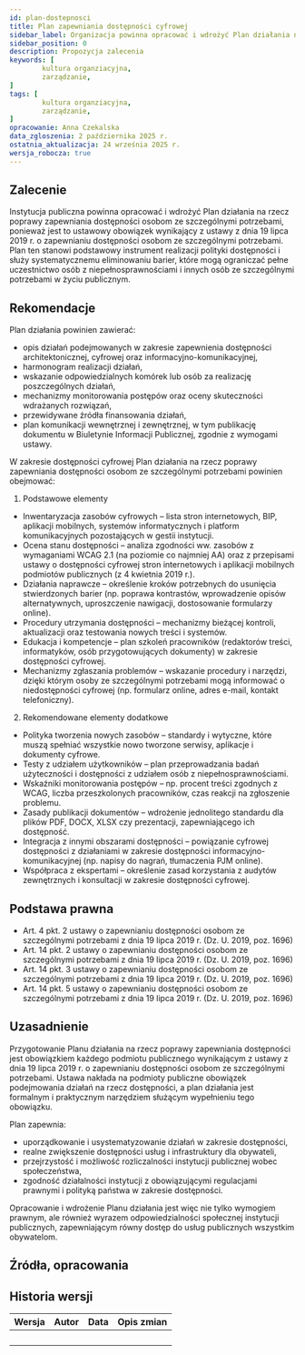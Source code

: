 ```yaml
---
id: plan-dostepnosci
title: Plan zapewniania dostępności cyfrowej
sidebar_label: Organizacja powinna opracować i wdrożyć Plan działania na rzecz poprawy zapewniania dostępnośc
sidebar_position: 0
description: Propozycja zalecenia
keywords: [
        kultura organziacyjna,
		zarządzanie,
]
tags: [
        kultura organziacyjna,
		zarządzanie,
]
opracowanie: Anna Czekalska
data_zgloszenia: 2 października 2025 r.
ostatnia_aktualizacja: 24 września 2025 r.
wersja_robocza: true
---
```




## Zalecenie

Instytucja publiczna powinna opracować i wdrożyć Plan działania na rzecz poprawy zapewniania dostępności osobom ze szczególnymi potrzebami, ponieważ jest to ustawowy obowiązek wynikający z ustawy z dnia 19 lipca 2019 r. o zapewnianiu dostępności osobom ze szczególnymi potrzebami. Plan ten stanowi podstawowy instrument realizacji polityki dostępności i służy systematycznemu eliminowaniu barier, które mogą ograniczać pełne uczestnictwo osób z niepełnosprawnościami i innych osób ze szczególnymi potrzebami w życiu publicznym.

## Rekomendacje

Plan działania powinien zawierać:

- opis działań podejmowanych w zakresie zapewnienia dostępności architektonicznej, cyfrowej oraz informacyjno-komunikacyjnej,
- harmonogram realizacji działań,
- wskazanie odpowiedzialnych komórek lub osób za realizację poszczególnych działań,
- mechanizmy monitorowania postępów oraz oceny skuteczności wdrażanych rozwiązań,
- przewidywane źródła finansowania działań,
- plan komunikacji wewnętrznej i zewnętrznej, w tym publikację dokumentu w Biuletynie Informacji Publicznej, zgodnie z wymogami ustawy.

W zakresie dostępności cyfrowej Plan działania na rzecz poprawy zapewniania dostępności osobom ze szczególnymi potrzebami powinien obejmować:

1. Podstawowe elementy
- Inwentaryzacja zasobów cyfrowych – lista stron internetowych, BIP, aplikacji mobilnych, systemów informatycznych i platform komunikacyjnych pozostających w gestii instytucji.
- Ocena stanu dostępności – analiza zgodności ww. zasobów z wymaganiami WCAG 2.1 (na poziomie co najmniej AA) oraz z przepisami ustawy o dostępności cyfrowej stron internetowych i aplikacji mobilnych podmiotów publicznych (z 4 kwietnia 2019 r.).
- Działania naprawcze – określenie kroków potrzebnych do usunięcia stwierdzonych barier (np. poprawa kontrastów, wprowadzenie opisów alternatywnych, uproszczenie nawigacji, dostosowanie formularzy online).
- Procedury utrzymania dostępności – mechanizmy bieżącej kontroli, aktualizacji oraz testowania nowych treści i systemów.
- Edukacja i kompetencje – plan szkoleń pracowników (redaktorów treści, informatyków, osób przygotowujących dokumenty) w zakresie dostępności cyfrowej.
- Mechanizmy zgłaszania problemów – wskazanie procedury i narzędzi, dzięki którym osoby ze szczególnymi potrzebami mogą informować o niedostępności cyfrowej (np. formularz online, adres e-mail, kontakt telefoniczny).
2. Rekomendowane elementy dodatkowe
- Polityka tworzenia nowych zasobów – standardy i wytyczne, które muszą spełniać wszystkie nowo tworzone serwisy, aplikacje i dokumenty cyfrowe.
- Testy z udziałem użytkowników – plan przeprowadzania badań użyteczności i dostępności z udziałem osób z niepełnosprawnościami.
- Wskaźniki monitorowania postępów – np. procent treści zgodnych z WCAG, liczba przeszkolonych pracowników, czas reakcji na zgłoszenie problemu.
- Zasady publikacji dokumentów – wdrożenie jednolitego standardu dla plików PDF, DOCX, XLSX czy prezentacji, zapewniającego ich dostępność.
- Integracja z innymi obszarami dostępności – powiązanie cyfrowej dostępności z działaniami w zakresie dostępności informacyjno-komunikacyjnej (np. napisy do nagrań, tłumaczenia PJM online).
- Współpraca z ekspertami – określenie zasad korzystania z audytów zewnętrznych i konsultacji w zakresie dostępności cyfrowej.

## Podstawa prawna

- Art. 4 pkt. 2 ustawy o zapewnianiu dostępności osobom ze szczególnymi potrzebami z dnia 19 lipca 2019 r. (Dz. U. 2019, poz. 1696)
- Art. 14 pkt. 2 ustawy o zapewnianiu dostępności osobom ze szczególnymi potrzebami z dnia 19 lipca 2019 r. (Dz. U. 2019, poz. 1696)
- Art. 14 pkt. 3 ustawy o zapewnianiu dostępności osobom ze szczególnymi potrzebami z dnia 19 lipca 2019 r. (Dz. U. 2019, poz. 1696)
- Art. 14 pkt. 5 ustawy o zapewnianiu dostępności osobom ze szczególnymi potrzebami z dnia 19 lipca 2019 r. (Dz. U. 2019, poz. 1696)

## Uzasadnienie

Przygotowanie Planu działania na rzecz poprawy zapewniania dostępności jest obowiązkiem każdego podmiotu publicznego wynikającym z ustawy z dnia 19 lipca 2019 r. o zapewnianiu dostępności osobom ze szczególnymi potrzebami. Ustawa nakłada na podmioty publiczne obowiązek podejmowania działań na rzecz dostępności, a plan działania jest formalnym i praktycznym narzędziem służącym wypełnieniu tego obowiązku.

Plan zapewnia:

- uporządkowanie i usystematyzowanie działań w zakresie dostępności,
- realne zwiększenie dostępności usług i infrastruktury dla obywateli,
- przejrzystość i możliwość rozliczalności instytucji publicznej wobec społeczeństwa,
- zgodność działalności instytucji z obowiązującymi regulacjami prawnymi i polityką państwa w zakresie dostępności.

Opracowanie i wdrożenie Planu działania jest więc nie tylko wymogiem prawnym, ale również wyrazem odpowiedzialności społecznej instytucji publicznych, zapewniającym równy dostęp do usług publicznych wszystkim obywatelom.

## Źródła, opracowania


## Historia wersji

| **Wersja** | **Autor** | **Data** | **Opis zmian** |
| --- | --- | --- | --- |
| &nbsp; | &nbsp; | &nbsp; | &nbsp; |
